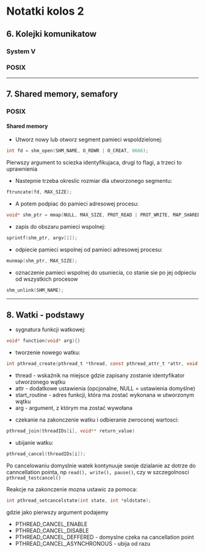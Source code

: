 # Notatki kolos 2

## 6. Kolejki komunikatow

### System V

### POSIX

---

## 7. Shared memory, semafory

### POSIX

#### Shared memory

- Utworz nowy lub otworz segment pamieci wspoldzielonej:

```c
int fd = shm_open(SHM_NAME, O_RDWR | O_CREAT, 0666);
```

Pierwszy argument to sciezka identyfikujaca, drugi to flagi, a trzeci to uprawnienia

- Nastepnie trzeba okreslic rozmiar dla utworzonego segmentu:

```c
ftruncate(fd, MAX_SIZE);
```

- A potem podpiac do pamieci adresowej procesu:

```c
void* shm_ptr = mmap(NULL, MAX_SIZE, PROT_READ | PROT_WRITE, MAP_SHARED, fd, 0);
```

- zapis do obszaru pamieci wspolnej:

```c
sprintf(shm_ptr, argv[1]);
```

- odpiecie pamieci wspolnej od pamieci adresowej procesu:

```c
munmap(shm_ptr, MAX_SIZE);
```

- oznaczenie pamieci wspolnej do usuniecia, co stanie sie po jej odpieciu od wszystkich procesow

```c
shm_unlink(SHM_NAME);
```

---

## 8. Watki - podstawy

- sygnatura funkcji watkowej:

```c
void* function(void* arg){}
```

- tworzenie nowego watku:

```c
int pthread_create(pthread_t *thread, const pthread_attr_t *attr, void *(*start_routine) (void *), void *arg)
```

- thread - wskaźnik na miejsce gdzie zapisany zostanie identyfikator utworzonego wątku
- attr - dodatkowe ustawienia (opcjonalne, NULL = ustawienia domyślne)
- start_routine - adres funkcji, która ma zostać wykonana w utworzonym wątku
- arg - argument, z którym ma zostać wywołana

* czekanie na zakonczenie watku i odbieranie zwroconej wartosci:

```c
pthread_join(threadIDs[i], void** return_value)
```

- ubijanie watku:

```c
pthread_cancel(threadIDs[i]);
```

Po cancelowaniu domyslnie watek kontynuuje swoje dzialanie az dotrze do canncellation pointa, np `read(), write(), pause()`, czy w szczegolnosci `pthread_testcancel()`

Reakcje na zakonczenie mozna ustawic za pomoca:

```c
int pthread_setcancelstate(int state, int *oldstate);
```

gdzie jako pierwszy argument podajemy

- PTHREAD_CANCEL_ENABLE
- PTHREAD_CANCEL_DISABLE
- PTHREAD_CANCEL_DEFFERED - domyslne czeka na cancellation point
- PTHREAD_CANCEL_ASYNCHRONOUS - ubija od razu
